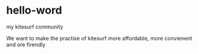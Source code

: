 # hello-word
my kitesurf community

We want to make the practise of kitesurf more affordable, more convienent and ore firendly
